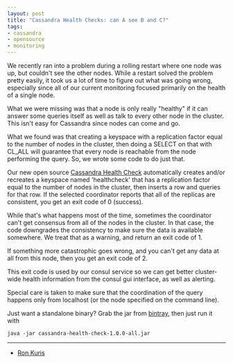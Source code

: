 ```yaml
---
layout: post
title: "Cassandra Health Checks: can A see B and C?"
tags:
- cassandra
- opensource
- monitoring
---
```


We recently ran into a problem during a rolling restart where one node was
up, but couldn't see the other nodes. While a restart solved the problem
pretty easily, it took us a lot of time to figure out what was going wrong,
especially since all of our current monitoring focused primarily on the
health of a single node.

What we were missing was that a node is only really "healthy" if it can
answer some queries itself as well as talk to every other node in the cluster.
This isn't easy for Cassandra since nodes can come and go.

What we found was that creating a keyspace with a replication factor equal
to the number of nodes in the cluster, then doing a SELECT on that with CL_ALL
will guarantee that every node is reachable from the node performing the
query. So, we wrote some code to do just that.

Our new open source
[Cassandra Health Check](https://github.com/lookout/cassandra-health-check)
automatically creates and/or recreates a keyspace named 'healthcheck'
that has a replication factor equal to the number of nodes in the cluster,
then inserts a row and queries for that row.
If the selected coordinator reports that all of the replicas are consistent,
you get an exit code of 0 (success).

While that's what happens most of the time, sometimes the coordinator can't
get consensus from all of the nodes in the cluster. In that case, the
code downgrades the consistency to make sure the data is available somewhere.
We treat that as a warning, and return an exit code of 1.

If something more catastrophic goes wrong, and you can't get any data at all
from this node, then you get an exit code of 2.

This exit code is used by our consul service so we can get better cluster-wide
health information from the consul gui interface, as well as alerting.

Special care is taken to make sure that the coordination of the query happens only from localhost (or the node specified on the command line).

Just want a standalone binary? Grab the jar from [bintray](https://bintray.com/lookout/systems/cassandra-health-check#files), then just run it with

    java -jar cassandra-health-check-1.0.0-all.jar

---  
- [Ron Kuris](https://github.com/rkuris)
